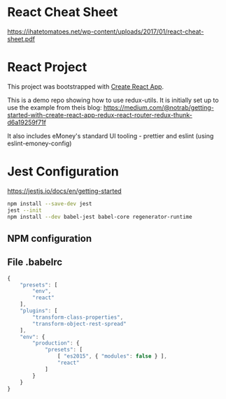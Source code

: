 
# React Cheat Sheet

https://ihatetomatoes.net/wp-content/uploads/2017/01/react-cheat-sheet.pdf

# React Project

This project was bootstrapped with [Create React App](https://github.com/facebookincubator/create-react-app).

This is a demo repo showing how to use redux-utils. It is initially set up to use the example from theis blog:
https://medium.com/@notrab/getting-started-with-create-react-app-redux-react-router-redux-thunk-d6a19259f71f

It also includes eMoney's standard UI tooling - prettier and eslint (using eslint-emoney-config)



# Jest Configuration

https://jestjs.io/docs/en/getting-started

```bash
npm install --save-dev jest
jest --init
npm install --dev babel-jest babel-core regenerator-runtime
```

## NPM configuration

## File .babelrc

```js
{
    "presets": [
		"env",
		"react"
	],
	"plugins": [
		"transform-class-properties",
		"transform-object-rest-spread"
	],
	"env": {
		"production": {
			"presets": [
				[ "es2015", { "modules": false } ],
				"react"
			]
		}
	}
}
```